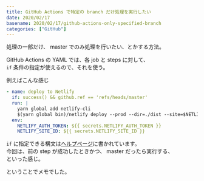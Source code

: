 ```yaml
---
title: GitHub Actions で特定の branch だけ処理を実行したい
date: 2020/02/17
basename: 2020/02/17/github-actions-only-specified-branch
categories: ["GitHub"]
---
```


処理の一部だけ、 master でのみ処理を行いたい、とかする方法。

GitHub Actions の YAML では、各 job と steps に対して、  
`if` 条件の指定が使えるので、それを使う。

例えばこんな感じ

```yaml
- name: deploy to Netlify
  if: success() && github.ref == 'refs/heads/master'
  run: |
    yarn global add netlify-cli
    $(yarn global bin)/netlify deploy --prod --dir=./dist --site=$NETLIFY_SITE_ID
  env:
    NETLIFY_AUTH_TOKEN: ${{ secrets.NETLIFY_AUTH_TOKEN }}
    NETLIFY_SITE_ID: ${{ secrets.NETLIFY_SITE_ID }}
```

`if` に指定できる構文は[ヘルプページ](https://help.github.com/en/actions/reference/contexts-and-expression-syntax-for-github-actions)に書かれています。  
今回は、前の step が成功したときかつ、 master だったら実行する、  
といった感じ。

ということでメモでした。

